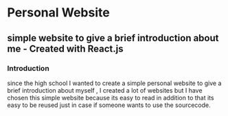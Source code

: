 # Personal Website 
## simple website to give a brief introduction about me - Created with React.js

### Introduction

since the high school I wanted to create a simple personal website to give a brief introduction about myself , I created a lot of websites but I have chosen this simple website because its easy to read in addition to that its easy to be reused just in case if someone wants to use the sourcecode.
